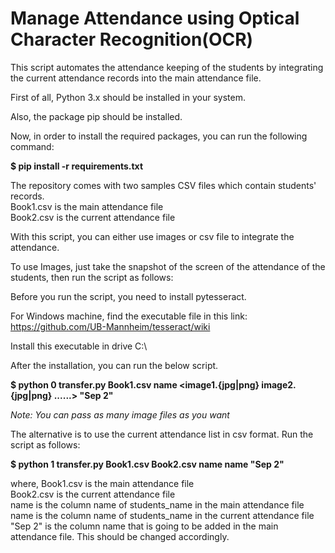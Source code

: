 # Manage Attendance using Optical Character Recognition(OCR)

This script  automates the attendance keeping of the students by integrating the current attendance records into the main attendance file.

First of all, Python 3.x should be installed in your system.

Also, the package pip should be installed.

Now, in order to install the required packages, you can run the following command:

<b>$ pip install -r requirements.txt</b>

The repository comes with two samples CSV files which contain students' records. <br>
Book1.csv is the main attendance file <br>
Book2.csv is the current attendance file

With this script, you can either use images or csv file to integrate the attendance.

To use Images, just take the snapshot of the screen of the attendance of the students, then run the script as follows:

Before you run the script, you need to install pytesseract.

For Windows machine, find the executable file in this link: https://github.com/UB-Mannheim/tesseract/wiki

Install this executable in drive C:\

After the installation, you can run the below script.

<b>$ python 0 transfer.py Book1.csv name <image1.{jpg|png} image2.{jpg|png} ......> "Sep 2" </b> </br>

<i> Note: You can pass as many image files as you want </i>

The alternative is to use the current attendance list in csv format. Run the script as follows:

<b>$ python 1 transfer.py Book1.csv Book2.csv name name "Sep 2"</b>

where,
Book1.csv is the main attendance file <br>
Book2.csv is the current attendance file <br>
name is the column name of students_name in the main attendance file <br>
name is the column name of students_name in the current attendance file <br>
"Sep 2" is the column name that is going to be added in the main attendance file. This should be changed accordingly.
